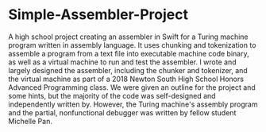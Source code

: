 # Simple-Assembler-Project
A high school project creating an assembler in Swift for a Turing machine program written in assembly language. It uses chunking and tokenization to assemble a program from a text file into executable machine code binary, as well as a virtual machine to run and test the assembler.
I wrote and largely designed the assembler, including the chunker and tokenizer, and the virtual machine as part of a 2018 Newton South High School Honors Advanced Programming class. We were given an outline for the project and some hints, but the majority of the code was self-designed and independently written by. However, the Turing machine's assembly program and the partial, nonfunctional debugger was written by fellow student Michelle Pan.

